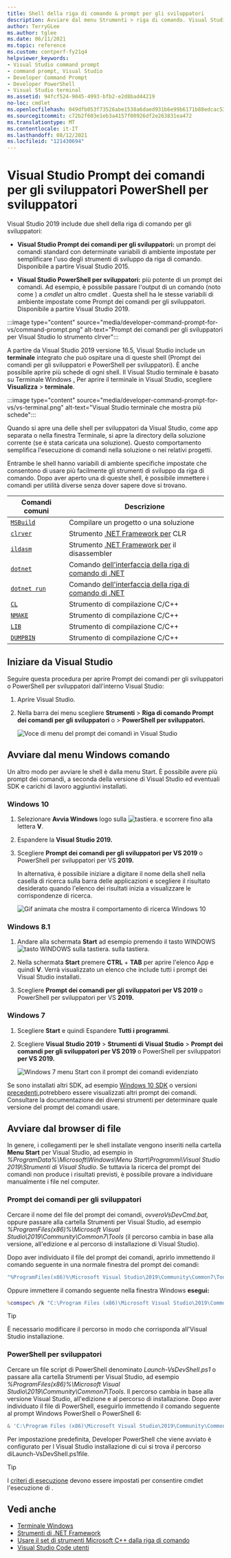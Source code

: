 ```yaml
---
title: Shell della riga di comando & prompt per gli sviluppatori
description: Avviare dal menu Strumenti > riga di comando. Visual Studio Prompt dei comandi per gli sviluppatori, PowerShell per sviluppatori e terminale consentono di usare più facilmente gli strumenti .NET e C++.
author: TerryGLee
ms.author: tglee
ms.date: 06/11/2021
ms.topic: reference
ms.custom: contperf-fy21q4
helpviewer_keywords:
- Visual Studio command prompt
- command prompt, Visual Studio
- Developer Command Prompt
- Developer PowerShell
- Visual Studio terminal
ms.assetid: 94fcf524-9045-4993-bfb2-e2d8bad44219
no-loc: cmdlet
ms.openlocfilehash: 049dfb053f73526abe1538a6daed931b6e99b6171b88edcac53ed711c52297a7
ms.sourcegitcommit: c72b2f603e1eb3a4157f00926df2e263831ea472
ms.translationtype: MT
ms.contentlocale: it-IT
ms.lasthandoff: 08/12/2021
ms.locfileid: "121430694"
---
```

# <a name="visual-studio-developer-command-prompt-and-developer-powershell"></a>Visual Studio Prompt dei comandi per gli sviluppatori PowerShell per sviluppatori

Visual Studio 2019 include due shell della riga di comando per gli sviluppatori:

- **Visual Studio Prompt dei comandi per gli sviluppatori:** un prompt dei comandi standard con determinate variabili di ambiente impostate per semplificare l'uso degli strumenti di sviluppo da riga di comando. Disponibile a partire Visual Studio 2015.

- **Visual Studio PowerShell per sviluppatori:** più potente di un prompt dei comandi. Ad esempio, è possibile passare l'output di un comando (noto come ) a *cmdlet* un altro cmdlet . Questa shell ha le stesse variabili di ambiente impostate come Prompt dei comandi per gli sviluppatori. Disponibile a partire Visual Studio 2019.

:::image type="content" source="media/developer-command-prompt-for-vs/command-prompt.png" alt-text="Prompt dei comandi per gli sviluppatori per Visual Studio lo strumento clrver":::

A partire da Visual Studio 2019 versione 16.5, Visual Studio include un **terminale** integrato che può ospitare una di queste shell (Prompt dei comandi per gli sviluppatori e PowerShell per sviluppatori). È anche possibile aprire più schede di ogni shell. Il Visual Studio terminale è basato su Terminale Windows [.](/windows/terminal/) Per aprire il terminale in Visual Studio, scegliere **Visualizza**  >  **terminale**.

:::image type="content" source="media/developer-command-prompt-for-vs/vs-terminal.png" alt-text="Visual Studio terminale che mostra più schede":::

Quando si apre una delle shell per sviluppatori da Visual Studio, come app separata o nella finestra Terminale, si apre la directory della soluzione corrente (se è stata caricata una soluzione). Questo comportamento semplifica l'esecuzione di comandi nella soluzione o nei relativi progetti.

Entrambe le shell hanno variabili di ambiente specifiche impostate che consentono di usare più facilmente gli strumenti di sviluppo da riga di comando. Dopo aver aperto una di queste shell, è possibile immettere i comandi per utilità diverse senza dover sapere dove si trovano. 

|Comandi comuni|Descrizione|
|--|--|
|[`MSBuild`](../../msbuild/msbuild-command-line-reference.md)|Compilare un progetto o una soluzione|
|[`clrver`](/dotnet/framework/tools/clrver-exe-clr-version-tool)| Strumento [.NET Framework per](/dotnet/framework/tools/index) CLR|
|[`ildasm`](/dotnet/framework/tools/ildasm-exe-il-disassembler)|Strumento [.NET Framework per](/dotnet/framework/tools/index) il disassembler|
|[`dotnet`](/dotnet/core/tools/dotnet)|Comando [dell'interfaccia della riga di comando di .NET](/dotnet/core/tools/index)|
|[`dotnet run`](/dotnet/core/tools/dotnet-run)|Comando [dell'interfaccia della riga di comando di .NET](/dotnet/core/tools/index)|
|[`CL`](/cpp/build/reference/compiler-command-line-syntax)|Strumento di compilazione C/C++|
|[`NMAKE`](/cpp/build/reference/running-nmake)|Strumento di compilazione C/C++|
|[`LIB`](/cpp/build/reference/lib-reference)| Strumento di compilazione C/C++|
|[`DUMPBIN`](/cpp/build/reference/dumpbin-reference)| Strumento di compilazione C/C++|


## <a name="start-in-visual-studio"></a>Iniziare da Visual Studio

Seguire questa procedura per aprire Prompt dei comandi per gli sviluppatori o PowerShell per sviluppatori dall'interno Visual Studio:

1. Aprire Visual Studio.

1. Nella barra dei menu scegliere **Strumenti**  >  **Riga di comando Prompt dei comandi per gli sviluppatori** o  >   **PowerShell per sviluppatori.**

   ![Voce di menu del prompt dei comandi in Visual Studio](./media/developer-command-prompt-for-vs/vs-menu.png)

## <a name="start-from-windows-menu"></a>Avviare dal menu Windows comando

Un altro modo per avviare le shell è dalla menu Start. È possibile avere più prompt dei comandi, a seconda della versione di Visual Studio ed eventuali SDK e carichi di lavoro aggiuntivi installati. 

### <a name="windows-10"></a>Windows 10

1. Selezionare **Avvia Windows** logo sulla ![ tastiera.](./media/developer-command-prompt-for-vs/windows-logo-key-graphic.png) e scorrere fino alla lettera **V**.

1. Espandere la **Visual Studio 2019.**

1. Scegliere **Prompt dei comandi per gli sviluppatori per VS 2019** o PowerShell per sviluppatori per VS **2019.**

   In alternativa, è possibile iniziare a digitare il nome della shell nella casella di ricerca sulla barra delle applicazioni e scegliere il risultato desiderato quando l'elenco dei risultati inizia a visualizzare le corrispondenze di ricerca.

   ![Gif animata che mostra il comportamento di ricerca Windows 10](./media/developer-command-prompt-for-vs/windows-10-search.gif)

### <a name="windows-81"></a>Windows 8.1

1. Andare alla schermata **Start** ad esempio premendo il tasto WINDOWS![tasto WINDOWS sulla tastiera.](./media/developer-command-prompt-for-vs/windows-logo-key-graphic.png) sulla tastiera.

1. Nella schermata **Start** premere **CTRL** + **TAB** per aprire l'elenco App e quindi  **V**. Verrà visualizzato un elenco che include tutti i prompt dei Visual Studio installati.

1. Scegliere **Prompt dei comandi per gli sviluppatori per VS 2019** o PowerShell per sviluppatori per VS **2019.**

### <a name="windows-7"></a>Windows 7

1. Scegliere **Start** e quindi Espandere **Tutti i programmi**.

1. Scegliere **Visual Studio 2019**  >  **Strumenti di Visual Studio**  >  **Prompt dei comandi per gli sviluppatori per VS 2019** o PowerShell per sviluppatori **per VS 2019.**

   ![Windows 7 menu Start con il prompt dei comandi evidenziato](./media/developer-command-prompt-for-vs/windows-7-menu.png)

Se sono installati altri SDK, ad esempio [Windows 10 SDK](https://developer.microsoft.com/windows/downloads/windows-10-sdk) o versioni [precedenti,](https://developer.microsoft.com/windows/downloads/sdk-archive)potrebbero essere visualizzati altri prompt dei comandi. Consultare la documentazione dei diversi strumenti per determinare quale versione del prompt dei comandi usare.

## <a name="start-from-file-browser"></a>Avviare dal browser di file 

In genere, i collegamenti per le shell installate vengono inseriti nella cartella **Menu Start** per Visual Studio, ad esempio in *%ProgramData%\Microsoft\Windows\Menu Start\Programmi\Visual Studio 2019\Strumenti di Visual Studio*. Se tuttavia la ricerca del prompt dei comandi non produce i risultati previsti, è possibile provare a individuare manualmente i file nel computer.

### <a name="developer-command-prompt"></a>Prompt dei comandi per gli sviluppatori

Cercare il nome del file del prompt dei comandi, *ovveroVsDevCmd.bat,* oppure passare alla cartella Strumenti per Visual Studio, ad esempio *%ProgramFiles(x86)%\Microsoft Visual Studio\2019\Community\Common7\Tools* (il percorso cambia in base alla versione, all'edizione e al percorso di installazione di Visual Studio).

Dopo aver individuato il file del prompt dei comandi, aprirlo immettendo il comando seguente in una normale finestra del prompt dei comandi:

```cmd
"%ProgramFiles(x86)%\Microsoft Visual Studio\2019\Community\Common7\Tools\VsDevCmd.bat"
```

Oppure immettere il comando seguente nella finestra Windows **esegui:**

```cmd
%comspec% /k "C:\Program Files (x86)\Microsoft Visual Studio\2019\Community\Common7\Tools\VsDevCmd.bat"
```

> [!TIP]
> È necessario modificare il percorso in modo che corrisponda all'Visual Studio installazione.

### <a name="developer-powershell"></a>PowerShell per sviluppatori

Cercare un file script di PowerShell denominato *Launch-VsDevShell.ps1* o passare alla cartella Strumenti per Visual Studio, ad esempio *%ProgramFiles(x86)%\Microsoft Visual Studio\2019\Community\Common7\Tools*. Il percorso cambia in base alla versione Visual Studio, all'edizione e al percorso di installazione. Dopo aver individuato il file di PowerShell, eseguirlo immettendo il comando seguente al prompt Windows PowerShell o PowerShell 6:

```powershell
& 'C:\Program Files (x86)\Microsoft Visual Studio\2019\Community\Common7\Tools\Launch-VsDevShell.ps1'
```

Per impostazione predefinita, Developer PowerShell che viene avviato è configurato per l Visual Studio installazione di cui si trova *il* percorso diLaunch-VsDevShell.ps1file.

> [!TIP]
> I [criteri di esecuzione](/powershell/module/microsoft.powershell.core/about/about_execution_policies) devono essere impostati per consentire cmdlet l'esecuzione di .

## <a name="see-also"></a>Vedi anche

- [Terminale Windows](/windows/terminal/)
- [Strumenti di .NET Framework](/dotnet/framework/tools/index)
- [Usare il set di strumenti Microsoft C++ dalla riga di comando](/cpp/build/building-on-the-command-line)
- [Visual Studio Code utenti](https://code.visualstudio.com/docs/cpp/config-msvc#:~:text=To%20open%20the%20Developer%20Command,item%20to%20open%20the%20prompt.)

